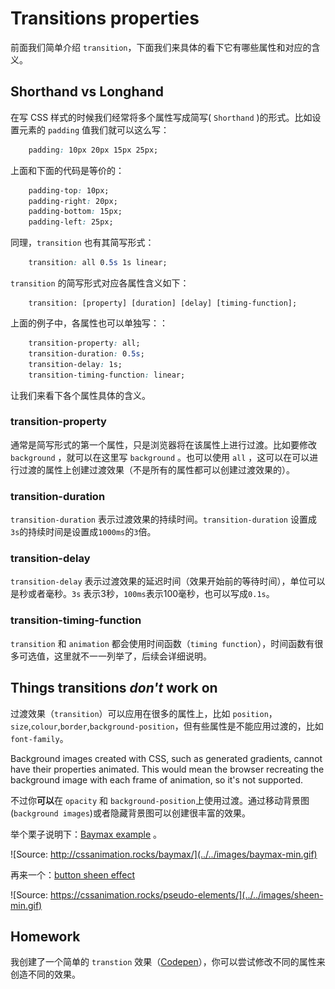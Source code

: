 # Transitions properties

前面我们简单介绍 `transition`，下面我们来具体的看下它有哪些属性和对应的含义。

## Shorthand vs Longhand

在写 CSS 样式的时候我们经常将多个属性写成简写( `Shorthand` )的形式。比如设置元素的 `padding` 值我们就可以这么写：

```css
    padding: 10px 20px 15px 25px;
```

上面和下面的代码是等价的：

```css
    padding-top: 10px;
    padding-right: 20px;
    padding-bottom: 15px;
    padding-left: 25px;
```

同理，`transition` 也有其简写形式：

```css
    transition: all 0.5s 1s linear;
```

`transition` 的简写形式对应各属性含义如下：

```
    transition: [property] [duration] [delay] [timing-function];
```

上面的例子中，各属性也可以单独写：：

```css
    transition-property: all;
    transition-duration: 0.5s;
    transition-delay: 1s;
    transition-timing-function: linear;
```

让我们来看下各个属性具体的含义。

### transition-property

通常是简写形式的第一个属性，只是浏览器将在该属性上进行过渡。比如要修改 `background` ，就可以在这里写 `background` 。也可以使用 `all` ，这可以在可以进行过渡的属性上创建过渡效果（不是所有的属性都可以创建过渡效果的）。

### transition-duration

`transition-duration` 表示过渡效果的持续时间。`transition-duration` 设置成`3s`的持续时间是设置成`1000ms`的`3`倍。

### transition-delay

`transition-delay` 表示过渡效果的延迟时间（效果开始前的等待时间），单位可以是秒或者毫秒。`3s` 表示3秒，`100ms`表示100毫秒，也可以写成`0.1s`。

### transition-timing-function

`transition` 和 `animation` 都会使用时间函数（`timing function`），时间函数有很多可选值，这里就不一一列举了，后续会详细说明。

## Things transitions _don't_ work on

过渡效果（`transition`）可以应用在很多的属性上，比如 `position`，`size`,`colour`,`border`,`background-position`，但有些属性是不能应用过渡的，比如 `font-family`。

Background images created with CSS, such as generated gradients, cannot have their properties animated. This would mean the browser recreating the background image with each frame of animation, so it's not supported.

不过你**可以**在 `opacity` 和 `background-position`上使用过渡。通过移动背景图(`background images`)或者隐藏背景图可以创建很丰富的效果。

举个栗子说明下：[Baymax example](http://cssanimation.rocks/baymax/) 。

![Source: http://cssanimation.rocks/baymax/](../../images/baymax-min.gif)

再来一个：[button sheen effect](https://cssanimation.rocks/pseudo-elements/)

![Source: https://cssanimation.rocks/pseudo-elements/](../../images/sheen-min.gif)

## Homework

我创建了一个简单的 `transtion` 效果（[Codepen](http://codepen.io/donovanh/pen/NPYNGa?editors=110)），你可以尝试修改不同的属性来创造不同的效果。